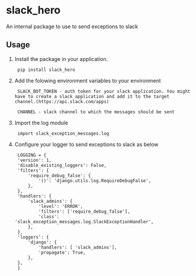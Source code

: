 # slack_hero

An internal package to use to send exceptions to slack

## Usage

1. Install the package in your application.

        pip install slack_hero

2. Add the folowing environment variables to your environment

        SLACK_BOT_TOKEN - auth token for your slack application. You might have to create a slack application and add it to the target channel.(https://api.slack.com/apps)

        CHANNEL - slack channel to which the messages should be sent

3. Import the log module

        import slack_exception_messages.log

3. Configure your logger to send exceptions to slack as below

        LOGGING = {
        'version': 1,
        'disable_existing_loggers': False,
        'filters': {
            'require_debug_false': {
                '()': 'django.utils.log.RequireDebugFalse',
            },
        },
        'handlers': {
            'slack_admins': {
                'level': 'ERROR',
                'filters': ['require_debug_false'],
                'class': 'slack_exception_messages.log.SlackExceptionHandler',
            },
        },
        'loggers': {
            'django': {
                'handlers': [ 'slack_admins'],
                'propagate': True,
            },
        },
        }
